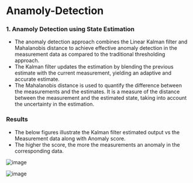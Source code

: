 # Anamoly-Detection


### 1. Anamoly Detection using State Estimation

- The anomaly detection approach combines the Linear Kalman filter and Mahalanobis distance to achieve effective anomaly detection in the measurement data as compared to the traditional thresholding approach.
- The Kalman filter updates the estimation by blending the previous estimate with the current measurement, yielding an adaptive and accurate estimate.
- The Mahalanobis distance is used to quantify the difference between the measurements and the estimates. 
It is a measure of the distance between the measurement and the estimated state, taking into account the uncertainty in the estimation.

### Results

- The below figures illustrate the Kalman filter estimated output vs the Measurement data along with Anomaly score. 
- The higher the score, the more the measurements an anomaly in the corresponding data.


![image](/uploads/684f79fbd49550e09864ccdc6ee1c733/image.png)

![image](/uploads/680a414c3336a3ab452e6fc1e2f5d1d8/image.png)
